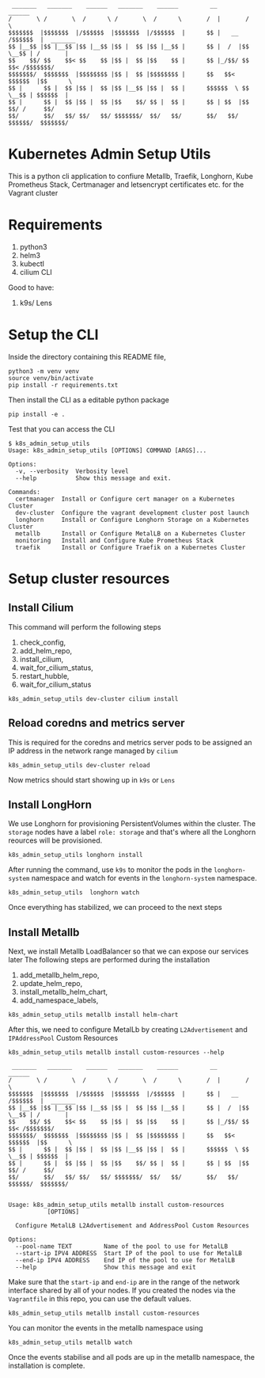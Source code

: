 ```
 _______   _______    ______   _______    ______         __         ______            
/       \ /       \  /      \ /       \  /      \       /  |       /      \           
$$$$$$$  |$$$$$$$  |/$$$$$$  |$$$$$$$  |/$$$$$$  |      $$ |   __ /$$$$$$  |  _______ 
$$ |__$$ |$$ |__$$ |$$ |__$$ |$$ |  $$ |$$ |__$$ |      $$ |  /  |$$ \__$$ | /       |
$$    $$/ $$    $$< $$    $$ |$$ |  $$ |$$    $$ |      $$ |_/$$/ $$    $$< /$$$$$$$/ 
$$$$$$$/  $$$$$$$  |$$$$$$$$ |$$ |  $$ |$$$$$$$$ |      $$   $$<   $$$$$$  |$$      \ 
$$ |      $$ |  $$ |$$ |  $$ |$$ |__$$ |$$ |  $$ |      $$$$$$  \ $$ \__$$ | $$$$$$  |
$$ |      $$ |  $$ |$$ |  $$ |$$    $$/ $$ |  $$ |      $$ | $$  |$$    $$/ /     $$/ 
$$/       $$/   $$/ $$/   $$/ $$$$$$$/  $$/   $$/       $$/   $$/  $$$$$$/  $$$$$$$/ 

```
# Kubernetes Admin Setup Utils
This is a python cli application to confiure Metallb, Traefik, Longhorn, Kube Prometheus Stack, Certmanager and letsencrypt certificates etc. for the Vagrant cluster

# Requirements
1. python3
2. helm3
3. kubectl
4. cilium CLI

Good to have:
1. k9s/ Lens


# Setup the CLI

Inside the directory containing this README file,

```
python3 -m venv venv
source venv/bin/activate
pip install -r requirements.txt
```

Then install the CLI as a editable python package

```
pip install -e .
```

Test that you can access the CLI

```
$ k8s_admin_setup_utils 
Usage: k8s_admin_setup_utils [OPTIONS] COMMAND [ARGS]...

Options:
  -v, --verbosity  Verbosity level
  --help           Show this message and exit.

Commands:
  certmanager  Install or Configure cert manager on a Kubernetes Cluster
  dev-cluster  Configure the vagrant development cluster post launch
  longhorn     Install or Configure Longhorn Storage on a Kubernetes Cluster
  metallb      Install or Configure MetalLB on a Kubernetes Cluster
  monitoring   Install and Configure Kube Prometheus Stack
  traefik      Install or Configure Traefik on a Kubernetes Cluster
```

# Setup cluster resources

## Install Cilium
This command will perform the following steps
1. check_config,
1. add_helm_repo,
1. install_cilium,
1. wait_for_cilium_status,
1. restart_hubble,
1. wait_for_cilium_status

```
k8s_admin_setup_utils dev-cluster cilium install
```

## Reload coredns and metrics server
This is required for the coredns and metrics server pods to be assigned an IP address in the network range managed by `cilium`

```
k8s_admin_setup_utils dev-cluster reload
```

Now metrics should start showing up in `k9s` or `Lens`

## Install LongHorn
We use Longhorn for provisioning PersistentVolumes within the cluster. The `storage` nodes have a label `role: storage` and that's where all the Longhorn reources will be provisioned.

```
k8s_admin_setup_utils longhorn install
```

After running the command, use `k9s` to monitor the pods in the `longhorn-system` namespace and watch for events in the `longhorn-system` namespace.

```
k8s_admin_setup_utils  longhorn watch
```

Once everything has stabilized, we can proceed to the next steps

## Install Metallb

Next, we install Metallb LoadBalancer so that we can expose our services later
The following steps are performed during the installation

1. add_metallb_helm_repo,
1. update_helm_repo,
1. install_metallb_helm_chart,
1. add_namespace_labels,

```
k8s_admin_setup_utils metallb install helm-chart
```

After this, we need to configure MetalLb by creating `L2Advertisement` and `IPAddressPool` Custom Resources

```
k8s_admin_setup_utils metallb install custom-resources --help

 _______   _______    ______   _______    ______         __         ______            
/       \ /       \  /      \ /       \  /      \       /  |       /      \           
$$$$$$$  |$$$$$$$  |/$$$$$$  |$$$$$$$  |/$$$$$$  |      $$ |   __ /$$$$$$  |  _______ 
$$ |__$$ |$$ |__$$ |$$ |__$$ |$$ |  $$ |$$ |__$$ |      $$ |  /  |$$ \__$$ | /       |
$$    $$/ $$    $$< $$    $$ |$$ |  $$ |$$    $$ |      $$ |_/$$/ $$    $$< /$$$$$$$/ 
$$$$$$$/  $$$$$$$  |$$$$$$$$ |$$ |  $$ |$$$$$$$$ |      $$   $$<   $$$$$$  |$$      \ 
$$ |      $$ |  $$ |$$ |  $$ |$$ |__$$ |$$ |  $$ |      $$$$$$  \ $$ \__$$ | $$$$$$  |
$$ |      $$ |  $$ |$$ |  $$ |$$    $$/ $$ |  $$ |      $$ | $$  |$$    $$/ /     $$/ 
$$/       $$/   $$/ $$/   $$/ $$$$$$$/  $$/   $$/       $$/   $$/  $$$$$$/  $$$$$$$/ 


Usage: k8s_admin_setup_utils metallb install custom-resources 
           [OPTIONS]

  Configure MetalLB L2Advertisement and AddressPool Custom Resources

Options:
  --pool-name TEXT         Name of the pool to use for MetalLB
  --start-ip IPV4 ADDRESS  Start IP of the pool to use for MetalLB
  --end-ip IPV4 ADDRESS    End IP of the pool to use for MetalLB
  --help                   Show this message and exit
```

Make sure that the `start-ip` and `end-ip` are in the range of the network interface shared by all of your nodes. If you created the nodes via the `Vagrantfile` in this repo, you can use the default values.

```
k8s_admin_setup_utils metallb install custom-resources
```


You can monitor the events in the metallb namespace using

```
k8s_admin_setup_utils metallb watch
```

Once the events stabilise and all pods are up in the metallb namespace, the installation is complete.
